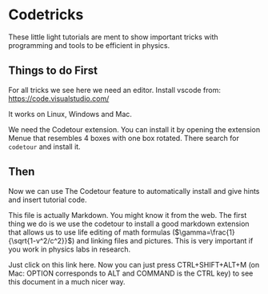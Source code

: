# Codetricks

These little light tutorials are ment to show important tricks with programming and tools to be efficient in physics.

## Things to do First

For all tricks we see here we need an editor. Install vscode from:
https://code.visualstudio.com/

It works on Linux, Windows and Mac.

We need the Codetour extension. You can install it by opening the extension Menue that resembles 4 boxes with one box rotated.
There search for ```codetour``` and install it.

## Then

Now we can use The Codetour feature to automatically install and give hints and insert tutorial code.

This file is actually Markdown. You might know it from the web.
The first thing we do is we use the codetour to install a good markdown extension that allows us to use life editing of math formulas ($\gamma=\frac{1}{\sqrt{1-v^2/c^2}}$) and linking files and pictures. This is very important if you work in physics labs in research.

Just click on this link here.
Now you can just press CTRL+SHIFT+ALT+M (on Mac: OPTION corresponds to ALT and COMMAND is the CTRL key) to see this document in a much nicer way.


